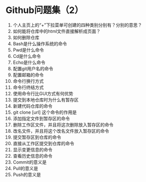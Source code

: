 # Github问题集（2）

1.	个人主页上的“+”下拉菜单可创建的四种类别分别有？分别的意思？
2.	如何能将仓库中的html文件直接解析成页面？
3.	如何删除仓库
4.	Bash是什么操作系统的命令
5.	Pwd是什么命令
6.	Cd是什么命令
7.	Echo是什么命令
8.	配置git用户名的命令
9.	配置邮箱的命令
10.	命令行换行方式
11.	命令行终结方式
12.	使用命令行比GUI方式有何优势
13.	提交到本地仓库时为什么有暂存区
14.	新建代码仓库的命令
15.	git clone [url] 这个命令的作用是
16.	添加指定文件到暂存区的命令
17.	删除工作区文件，并且将这次删除放入暂存区的命令
18.	改名文件，并且将这个改名文件放入暂存区的命令
19.	提交暂存区到仓库的命令
20.	直接从工作区提交到仓库的命令
21.	显示变更信息的命令
22.	查看历史信息的命令
23.	Commit的意义是
24.	Pull的意义是
25.	Push的意义是
